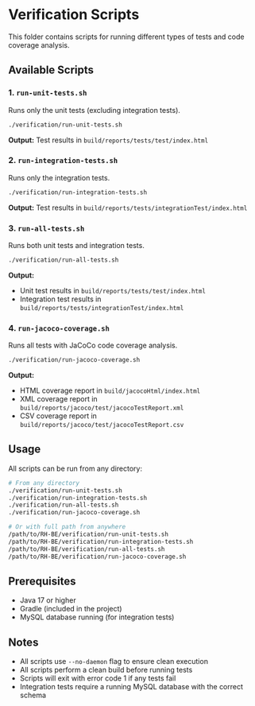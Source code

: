 # Verification Scripts

This folder contains scripts for running different types of tests and code coverage analysis.

## Available Scripts

### 1. `run-unit-tests.sh`
Runs only the unit tests (excluding integration tests).

```bash
./verification/run-unit-tests.sh
```

**Output:** Test results in `build/reports/tests/test/index.html`

### 2. `run-integration-tests.sh`
Runs only the integration tests.

```bash
./verification/run-integration-tests.sh
```

**Output:** Test results in `build/reports/tests/integrationTest/index.html`

### 3. `run-all-tests.sh`
Runs both unit tests and integration tests.

```bash
./verification/run-all-tests.sh
```

**Output:** 
- Unit test results in `build/reports/tests/test/index.html`
- Integration test results in `build/reports/tests/integrationTest/index.html`

### 4. `run-jacoco-coverage.sh`
Runs all tests with JaCoCo code coverage analysis.

```bash
./verification/run-jacoco-coverage.sh
```

**Output:** 
- HTML coverage report in `build/jacocoHtml/index.html`
- XML coverage report in `build/reports/jacoco/test/jacocoTestReport.xml`
- CSV coverage report in `build/reports/jacoco/test/jacocoTestReport.csv`

## Usage

All scripts can be run from any directory:

```bash
# From any directory
./verification/run-unit-tests.sh
./verification/run-integration-tests.sh
./verification/run-all-tests.sh
./verification/run-jacoco-coverage.sh

# Or with full path from anywhere
/path/to/RH-BE/verification/run-unit-tests.sh
/path/to/RH-BE/verification/run-integration-tests.sh
/path/to/RH-BE/verification/run-all-tests.sh
/path/to/RH-BE/verification/run-jacoco-coverage.sh
```

## Prerequisites

- Java 17 or higher
- Gradle (included in the project)
- MySQL database running (for integration tests)

## Notes

- All scripts use `--no-daemon` flag to ensure clean execution
- All scripts perform a clean build before running tests
- Scripts will exit with error code 1 if any tests fail
- Integration tests require a running MySQL database with the correct schema 